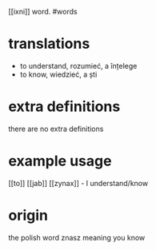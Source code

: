 [[ixni]] word.
#words
# translations
- to understand, rozumieć, a înțelege
- to know, wiedzieć, a ști
# extra definitions
there are no extra definitions
# example usage
[[to]] [[jab]] [[zynax]] - I understand/know
# origin
the polish word znasz meaning you know